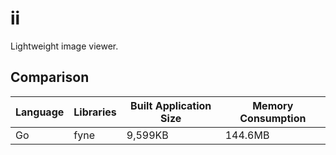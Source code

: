 # ii

Lightweight image viewer.

## Comparison

| Language | Libraries | Built Application Size | Memory Consumption | 
| -------- | --------- | ---------------------- | ------------------ |
| Go | fyne | 9,599KB | 144.6MB |